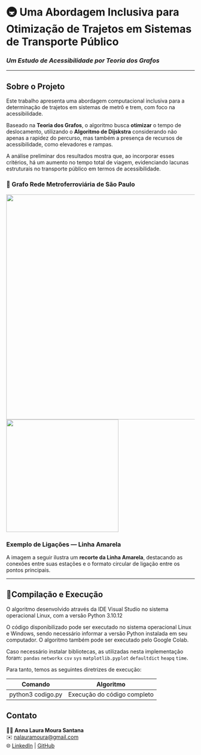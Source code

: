 # 🚇 Uma Abordagem Inclusiva para Otimização de Trajetos em Sistemas de Transporte Público  
### *Um Estudo de Acessibilidade por Teoria dos Grafos*

---

## Sobre o Projeto

Este trabalho apresenta uma abordagem computacional inclusiva para a determinação de trajetos em sistemas de metrô e trem, com foco na acessibilidade.  

Baseado na **Teoria dos Grafos**, o algoritmo busca **otimizar** o tempo de deslocamento, utilizando o **Algoritmo de Dijskstra** considerando não apenas a rapidez do percurso, mas também a presença de recursos de acessibilidade, como elevadores e rampas.  

A análise preliminar dos resultados mostra que, ao incorporar esses critérios, há um aumento no tempo total de viagem, evidenciando lacunas estruturais no transporte público em termos de acessibilidade.  


### 🔹 Grafo Rede Metroferroviária de São Paulo
<img src="img/grafo.png" width="600"/>

<img src="img/legenda.png" width="300"/>

### Exemplo de Ligações — Linha Amarela
A imagem a seguir ilustra um **recorte da Linha Amarela**, destacando as conexões entre suas estações e o formato circular de ligação entre os pontos principais.




---

##  👾Compilação e Execução

O algoritmo desenvolvido através da IDE Visual Studio no sistema operacional Linux, com a versão Python 3.10.12 

O código disponibilizado pode ser executado no sistema operacional Linux e Windows, sendo necessário informar a versão Python instalada em seu computador. O algoritmo também pode ser executado pelo Google Colab.

Caso necessário instalar bibliotecas, as utilizadas nesta implementação foram: ```pandas```  ```networkx```  ```csv```  ```sys```  ```matplotlib.pyplot```  ```defaultdict```  ```heapq```   ```time```.

Para tanto, temos as seguintes diretrizes de execução:

| Comando                |  Algoritmo                                                                                           |                     
| -----------------------| ------------------------------------------------------------------------------------------------- |
|  python3      codigo.py          | Execução do código completo                                        |


## Contato

<div align="left">

👩‍💻 **Anna Laura Moura Santana**  
✉️ [nalauramoura@gmail.com](mailto:nalauramoura@gmail.com?subject=[GitHub]%20Otimização%20de%20Trajetos%20-%20Grafos)  
🌐 [LinkedIn](https://www.linkedin.com/in/annalaurams) | [GitHub](https://github.com/annalaurams)

</div>

